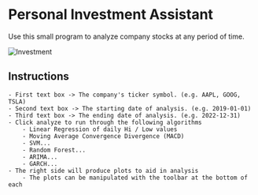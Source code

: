 # Personal Investment Assistant
Use this small program to analyze company stocks at any period of time.

![Investment](https://i.imgur.com/ajdYtEq.png)

## Instructions
    - First text box -> The company's ticker symbol. (e.g. AAPL, GOOG, TSLA)
    - Second text box -> The starting date of analysis. (e.g. 2019-01-01)
    - Third text box -> The ending date of analysis. (e.g. 2022-12-31)
    - Click analyze to run through the following algorithms
        - Linear Regression of daily Hi / Low values
        - Moving Average Convergence Divergence (MACD)
        - SVM...
        - Random Forest...
        - ARIMA...
        - GARCH...
    - The right side will produce plots to aid in analysis
        - The plots can be manipulated with the toolbar at the bottom of each


